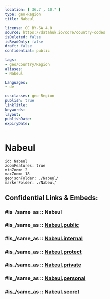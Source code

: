 ```yaml
---
location: [ 36.7 , 10.7 ] 
type: geo-Region
title: Nabeul

license: CC BY-SA 4.0
source: https://datahub.io/core/country-codes
isDeleted: false
isReadOnly: false
draft: false
confidential: public

tags:
- geo/Country/Region
aliases:
- Nabeul

Languages:
- de

cssclasses: geo-Region
publish: true
linkTitle: 
keywords: 
layout: 
publishDate: 
expiryDate: 
---
```


# Nabeul

```leaflet
id: Nabeul
zoomFeatures: true 
minZoom: 2 
maxZoom: 18
geojsonFolder: ./Nabeul/
markerFolder: ./Nabeul/
```


## Confidential Links & Embeds: 

### #is_/same_as :: [Nabeul](/_Standards/Earth/Continent/Africa/Africa~North/Tunisia/governorates~Tunisia/Nabeul.md) 

### #is_/same_as :: [Nabeul.public](/_public/Earth/Continent/Africa/Africa~North/Tunisia/governorates~Tunisia/Nabeul.public.md) 

### #is_/same_as :: [Nabeul.internal](/_internal/Earth/Continent/Africa/Africa~North/Tunisia/governorates~Tunisia/Nabeul.internal.md) 

### #is_/same_as :: [Nabeul.protect](/_protect/Earth/Continent/Africa/Africa~North/Tunisia/governorates~Tunisia/Nabeul.protect.md) 

### #is_/same_as :: [Nabeul.private](/_private/Earth/Continent/Africa/Africa~North/Tunisia/governorates~Tunisia/Nabeul.private.md) 

### #is_/same_as :: [Nabeul.personal](/_personal/Earth/Continent/Africa/Africa~North/Tunisia/governorates~Tunisia/Nabeul.personal.md) 

### #is_/same_as :: [Nabeul.secret](/_secret/Earth/Continent/Africa/Africa~North/Tunisia/governorates~Tunisia/Nabeul.secret.md)

